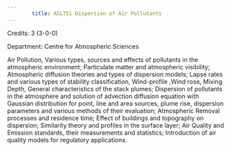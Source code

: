 ```yaml
---
        title: ASL751 Dispersion of Air Pollutants
---
```

Credits: 3 (3-0-0)

Department: Centre for Atmospheric Sciences

Air Pollution, Various types, sources and effects of pollutants in the atmospheric environment; Particulate matter and atmospheric visibility; Atmospheric diffusion theories and types of dispersion models; Lapse rates and various types of stability classification, Wind-profile ,Wind rose, Mixing Depth, General characteristics of the stack plumes; Dispersion of pollutants in the atmosphere and solution of advection diffusion equation with Gaussian distribution for point, line and area sources, plume rise, dispersion parameters and various methods of their evaluation; Atmospheric Removal processes and residence time; Effect of buildings and topography on dispersion; Similarity theory and profiles in the surface layer; Air Quality and Emission standards, their measurements and statistics; Introduction of air quality models for regulatory applications.
